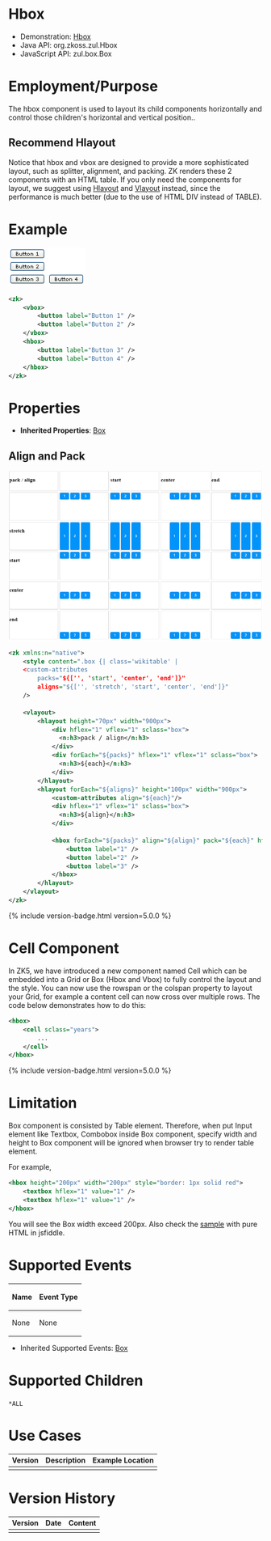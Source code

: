 

# Hbox

- Demonstration: [Hbox](http://www.zkoss.org/zkdemo/layout/box)
- Java API: <javadoc>org.zkoss.zul.Hbox</javadoc>
- JavaScript API: <javadoc directory="jsdoc">zul.box.Box</javadoc>


# Employment/Purpose

The hbox component is used to layout its child components horizontally
and control those children's horizontal and vertical position..

## Recommend Hlayout

Notice that hbox and vbox are designed to provide a more sophisticated
layout, such as splitter, alignment, and packing. ZK renders these 2
components with an HTML table. If you only need the components for
layout, we suggest using [
Hlayout]({{site.baseurl}}/zk_component_ref/layouts/hlayout) and [
Vlayout]({{site.baseurl}}/zk_component_ref/layouts/vlayout) instead,
since the performance is much better (due to the use of HTML DIV instead
of TABLE).

# Example

![](/zk_component_ref/images/ZKComRef_Hbox_Simple_Examples.PNG)

```xml
<zk>
    <vbox>
        <button label="Button 1" />
        <button label="Button 2" />
    </vbox>
    <hbox>
        <button label="Button 3" />
        <button label="Button 4" />
    </hbox>
</zk>
```

# Properties

- **Inherited Properties**: [
  Box]({{site.baseurl}}/zk_component_ref/containers/box#Properties)

## Align and Pack

![](/zk_component_ref/images/ZKComRef_Hbox_Simple_Examples_align_pack.PNG)

```xml
<zk xmlns:n="native">
    <style content=".box {| class='wikitable' | 
    <custom-attributes 
        packs="${['', 'start', 'center', 'end']}"
        aligns="${['', 'stretch', 'start', 'center', 'end']}"
    />

    <vlayout>
        <hlayout height="70px" width="900px">
            <div hflex="1" vflex="1" sclass="box">
              <n:h3>pack / align</n:h3>
            </div>
            <div forEach="${packs}" hflex="1" vflex="1" sclass="box">
              <n:h3>${each}</n:h3>
            </div>
        </hlayout>
        <hlayout forEach="${aligns}" height="100px" width="900px">
            <custom-attributes align="${each}"/> 
            <div hflex="1" vflex="1" sclass="box">
              <n:h3>${align}</n:h3>
            </div>
          
            <hbox forEach="${packs}" align="${align}" pack="${each}" hflex="1" vflex="1" sclass="box">
                <button label="1" />
                <button label="2" />
                <button label="3" />
            </hbox>
        </hlayout>
    </vlayout>
</zk>
```

{% include version-badge.html version=5.0.0 %}

# Cell Component

In ZK5, we have introduced a new component named Cell which can be
embedded into a Grid or Box (Hbox and Vbox) to fully control the layout
and the style. You can now use the rowspan or the colspan property to
layout your Grid, for example a content cell can now cross over multiple
rows. The code below demonstrates how to do this:

```xml
<hbox>
    <cell sclass="years">
        ...
    </cell>
</hbox>
```

{% include version-badge.html version=5.0.0 %}

# Limitation

Box component is consisted by Table element. Therefore, when put Input
element like Textbox, Combobox inside Box component, specify width and
height to Box component will be ignored when browser try to render table
element.

For example,

```xml
<hbox height="200px" width="200px" style="border: 1px solid red">
    <textbox hflex="1" value="1" />
    <textbox hflex="1" value="1" />
</hbox>
```

You will see the Box width exceed 200px. Also check the
[sample](http://jsfiddle.net/A5g9q/) with pure HTML in jsfiddle.

# Supported Events

<table>
<thead>
<tr class="header">
<th><center>
<p>Name</p>
</center></th>
<th><center>
<p>Event Type</p>
</center></th>
</tr>
</thead>
<tbody>
<tr class="odd">
<td><p>None</p></td>
<td><p>None</p></td>
</tr>
</tbody>
</table>

- Inherited Supported Events: [
  Box]({{site.baseurl}}/zk_component_ref/containers/box#Supported_Events)

# Supported Children

`*ALL`

# Use Cases

| Version | Description | Example Location |
|---------|-------------|------------------|
|         |             |                  |

# Version History



| Version | Date | Content |
|---------|------|---------|
|         |      |         |


